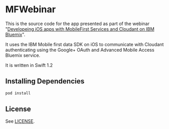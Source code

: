 MFWebinar
====

This is the source code for the app presented as part of the webinar "[Developeing
iOS apps with MobileFirst Services and Cloudant on IBM Bluemix](https://cloudant.com/resources/webinars/developing-ios-apps-with-mobilefirst-services-and-cloudant-on-ibm-bluemix/)".


It uses the IBM Mobile first data SDK on iOS to communicate with Cloudant
authenticating using the Google+ OAuth and Advanced Mobile Access
Bluemix service.

It is written in Swift 1.2

## Installing Dependencies

```bash
pod install
```

## License

See [LICENSE](LICENSE).
